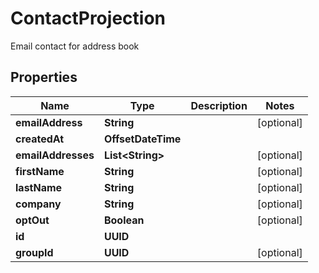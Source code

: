 

# ContactProjection

Email contact for address book

## Properties

| Name | Type | Description | Notes |
|------------ | ------------- | ------------- | -------------|
|**emailAddress** | **String** |  |  [optional] |
|**createdAt** | **OffsetDateTime** |  |  |
|**emailAddresses** | **List&lt;String&gt;** |  |  [optional] |
|**firstName** | **String** |  |  [optional] |
|**lastName** | **String** |  |  [optional] |
|**company** | **String** |  |  [optional] |
|**optOut** | **Boolean** |  |  [optional] |
|**id** | **UUID** |  |  |
|**groupId** | **UUID** |  |  [optional] |



